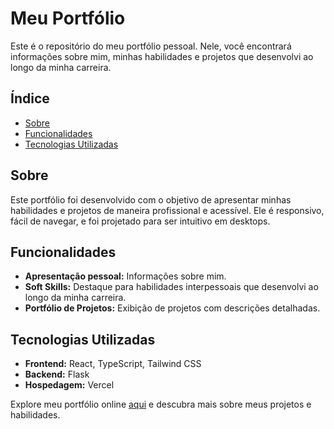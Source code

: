 # Meu Portfólio

Este é o repositório do meu portfólio pessoal. Nele, você encontrará informações sobre mim, minhas habilidades e projetos que desenvolvi ao longo da minha carreira.

## Índice

- [Sobre](#sobre)
- [Funcionalidades](#funcionalidades)
- [Tecnologias Utilizadas](#tecnologias-utilizadas)

## Sobre

Este portfólio foi desenvolvido com o objetivo de apresentar minhas habilidades e projetos de maneira profissional e acessível. Ele é responsivo, fácil de navegar, e foi projetado para ser intuitivo em desktops.

## Funcionalidades

- **Apresentação pessoal:** Informações sobre mim.
- **Soft Skills:** Destaque para habilidades interpessoais que desenvolvi ao longo da minha carreira.
- **Portfólio de Projetos:** Exibição de projetos com descrições detalhadas.

## Tecnologias Utilizadas

- **Frontend:** React, TypeScript, Tailwind CSS
- **Backend:** Flask
- **Hospedagem:** Vercel

Explore meu portfólio online [aqui](https://portfolio-omega-jet-24.vercel.app/) e descubra mais sobre meus projetos e habilidades.

